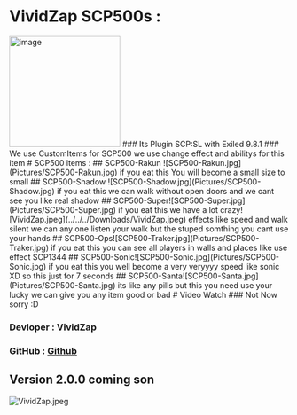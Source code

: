 
# VividZap SCP500s :
<img width="200" height="200" alt="image" src="https://github.com/user-attachments/assets/2da041a2-843c-4fd1-8b42-8cf6b1549160" />
### Its Plugin SCP:SL with Exiled 9.8.1
### We use CustomItems for SCP500 we use change effect and abilitys for this item 
# SCP500 items : 
## SCP500-Rakun ![SCP500-Rakun.jpg](Pictures/SCP500-Rakun.jpg)
if you eat this You will become a small size to small
## SCP500-Shadow ![SCP500-Shadow.jpg](Pictures/SCP500-Shadow.jpg)
if you eat this we can walk without open doors and we cant see you like real shadow
## SCP500-Super![SCP500-Super.jpg](Pictures/SCP500-Super.jpg)
if you eat this we have a lot crazy![VividZap.jpeg](../../../Downloads/VividZap.jpeg) effects like speed and walk silent we can any one listen your walk
but the stuped somthing you cant use your hands
## SCP500-Ops![SCP500-Traker.jpg](Pictures/SCP500-Traker.jpg)
if you eat this you can see all players in walls and places like use effect SCP1344
## SCP500-Sonic![SCP500-Sonic.jpg](Pictures/SCP500-Sonic.jpg)
if you eat this you well become a very veryyyy speed like sonic XD so this just for 7 seconds 
## SCP500-Santa![SCP500-Santa.jpg](Pictures/SCP500-Santa.jpg)
its like any pills but this you need use your lucky we can give you any item good or bad 
# Video Watch
### Not Now sorry :D

### Devloper : VividZap 
### GitHub : [Github](https://github.com/VividZap)

## Version 2.0.0 coming son
![VividZap.jpeg](Pictures/VividZap.jpeg)
